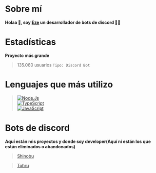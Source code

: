 
# Sobre mí
**Holaa 👋, soy [Eze](https://discord.gg/vBEpM5258V) un desarrollador de bots de discord 👨‍💻**

# Estadísticas 
**Proyecto más grande**
> 135.060 usuarios `Tipo: Discord Bot`

# Lenguajes que más utilizo
> [![Node.Js](https://img.shields.io/badge/Node.JS-339933?style=for-the-badge&logo=node.js&logoColor=white&labelColor=101010)]()<br/>
> [![TypeScript](https://img.shields.io/badge/TypeScript-3b85d1?style=for-the-badge&logo=typescript&logoColor=white&labelColor=101010)]()<br/>
> [![JavaScript](https://img.shields.io/badge/JavaScript-F7DF1E?style=for-the-badge&logo=javascript&logoColor=white&labelColor=101010)]()<br/>

# Bots de discord
**Aquí están mis proyectos y donde soy developer(Aquí ni están los que están eliminados o abandonados)**
> [Shinobu](https://dsc.gg/shinobu-bot)

> [Tohru](https://discord.com/api/oauth2/authorize?client_id=862482131375489054&permissions=8&scope=bot%20applications.commands)
